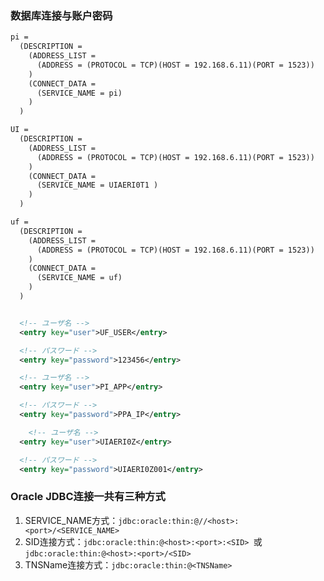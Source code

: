 ### 数据库连接与账户密码

```xml
pi =
  (DESCRIPTION =
    (ADDRESS_LIST =
      (ADDRESS = (PROTOCOL = TCP)(HOST = 192.168.6.11)(PORT = 1523))
    )
    (CONNECT_DATA =
      (SERVICE_NAME = pi)
    )
  )

UI =
  (DESCRIPTION =
    (ADDRESS_LIST =
      (ADDRESS = (PROTOCOL = TCP)(HOST = 192.168.6.11)(PORT = 1523))
    )
    (CONNECT_DATA =
      (SERVICE_NAME = UIAERI0T1 )
    )
  )

uf =
  (DESCRIPTION =
    (ADDRESS_LIST =
      (ADDRESS = (PROTOCOL = TCP)(HOST = 192.168.6.11)(PORT = 1523))
    )
    (CONNECT_DATA =
      (SERVICE_NAME = uf)
    )
  )


  <!-- ユーザ名 -->
  <entry key="user">UF_USER</entry>

  <!-- パスワード -->
  <entry key="password">123456</entry>

  <!-- ユーザ名 -->
  <entry key="user">PI_APP</entry>

  <!-- パスワード -->
  <entry key="password">PPA_IP</entry>

    <!-- ユーザ名 -->
  <entry key="user">UIAERI0Z</entry>

  <!-- パスワード -->
  <entry key="password">UIAERI0Z001</entry>
```



### Oracle JDBC连接一共有三种方式

1. SERVICE_NAME方式：`jdbc:oracle:thin:@//<host>:<port>/<SERVICE_NAME>  `
2. SID连接方式：`jdbc:oracle:thin:@<host>:<port>:<SID> `或 `jdbc:oracle:thin:@<host>:<port>/<SID>`
3. TNSName连接方式：`jdbc:oracle:thin:@<TNSName>`